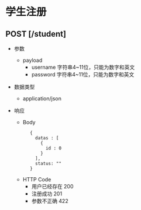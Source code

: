 # 学生注册

## POST [/student]

+ 参数
  + payload
    + username 字符串4~11位，只能为数字和英文
    + password 字符串4~11位，只能为数字和英文

+ 数据类型
  + application/json

+ 响应
  + Body
  ```
        {
          datas : [
            {
              id : 0
            }
          ],
          status: ""
        }
  ```
  + HTTP Code
    + 用户已经存在 200
    + 注册成功 201
    + 参数不正确 422
